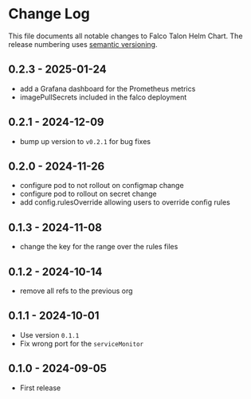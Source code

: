 # Change Log

This file documents all notable changes to Falco Talon Helm Chart. The release
numbering uses [semantic versioning](http://semver.org).

## 0.2.3 - 2025-01-24

- add a Grafana dashboard for the Prometheus metrics 
- imagePullSecrets included in the falco deployment

## 0.2.1 - 2024-12-09

- bump up version to `v0.2.1` for bug fixes

## 0.2.0 - 2024-11-26
- configure pod to not rollout on configmap change
- configure pod to rollout on secret change
- add config.rulesOverride allowing users to override config rules

## 0.1.3 - 2024-11-08

- change the key for the range over the rules files

## 0.1.2 - 2024-10-14

- remove all refs to the previous org

## 0.1.1 - 2024-10-01

- Use version `0.1.1`
- Fix wrong port for the `serviceMonitor`

## 0.1.0 - 2024-09-05

- First release